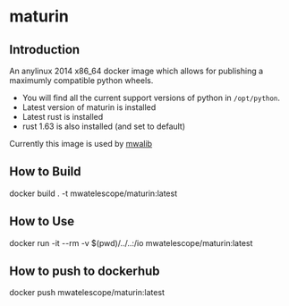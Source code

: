 # maturin

## Introduction

An anylinux 2014 x86_64 docker image which allows for publishing a maximumly compatible python wheels.

* You will find all the current support versions of python in `/opt/python`.
* Latest version of maturin is installed
* Latest rust is installed
* rust 1.63 is also installed (and set to default)

Currently this image is used by [mwalib](https://github.com/MWATelescope/mwalib)

## How to Build

docker build . -t mwatelescope/maturin:latest

## How to Use

docker run -it --rm -v $(pwd)/../..:/io mwatelescope/maturin:latest

## How to push to dockerhub

docker push mwatelescope/maturin:latest
